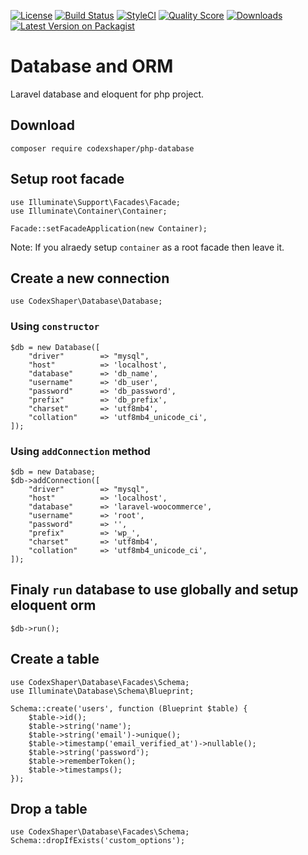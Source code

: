 [![License](http://img.shields.io/:license-mit-blue.svg?style=flat-square)](http://badges.mit-license.org)
[![Build Status](https://travis-ci.org/Codexshaper/php-database.svg?branch=master)](https://travis-ci.org/Codexshaper/php-database)
[![StyleCI](https://github.styleci.io/repos/269548874/shield?branch=master)](https://github.styleci.io/repos/269548874)
[![Quality Score](https://img.shields.io/scrutinizer/g/Codexshaper/php-database.svg?style=flat-square)](https://scrutinizer-ci.com/g/Codexshaper/php-database)
[![Downloads](https://poser.pugx.org/Codexshaper/php-database/d/total.svg)](https://packagist.org/packages/Codexshaper/php-database)
[![Latest Version on Packagist](https://img.shields.io/packagist/v/Codexshaper/php-database.svg?style=flat-square)](https://packagist.org/packages/Codexshaper/php-database)

# Database and ORM
Laravel database and eloquent for php project.

## Download

```
composer require codexshaper/php-database
```

## Setup root facade

```
use Illuminate\Support\Facades\Facade;
use Illuminate\Container\Container;

Facade::setFacadeApplication(new Container);
```

Note: If you alraedy setup `container` as a root facade then leave it.

## Create a new connection
```
use CodexShaper\Database\Database;
```
### Using `constructor`
```
$db = new Database([
	"driver" 		=> "mysql",
	"host" 			=> 'localhost',
	"database" 		=> 'db_name',
	"username" 		=> 'db_user',
	"password" 		=> 'db_password',
	"prefix"   		=> 'db_prefix',
	"charset"   	=> 'utf8mb4',
	"collation"   	=> 'utf8mb4_unicode_ci',
]);
```
### Using `addConnection` method

```
$db = new Database;
$db->addConnection([
	"driver" 		=> "mysql",
	"host" 			=> 'localhost',
	"database" 		=> 'laravel-woocommerce',
	"username" 		=> 'root',
	"password" 		=> '',
	"prefix"   		=> 'wp_',
	"charset"   	=> 'utf8mb4',
	"collation"   	=> 'utf8mb4_unicode_ci',
]);
```

## Finaly `run` database to use globally and setup eloquent orm

```
$db->run();
```

## Create a table

```
use CodexShaper\Database\Facades\Schema;
use Illuminate\Database\Schema\Blueprint;

Schema::create('users', function (Blueprint $table) {
    $table->id();
    $table->string('name');
    $table->string('email')->unique();
    $table->timestamp('email_verified_at')->nullable();
    $table->string('password');
    $table->rememberToken();
    $table->timestamps();
});
```

## Drop a table

```
use CodexShaper\Database\Facades\Schema;
Schema::dropIfExists('custom_options');
```
